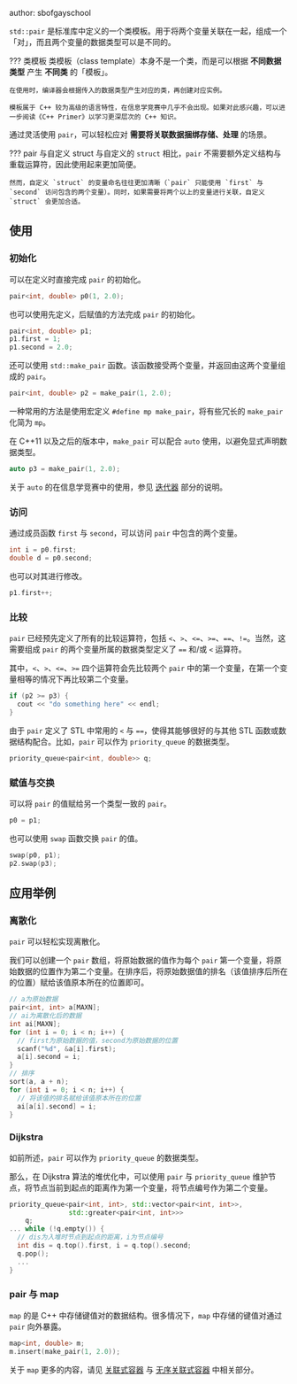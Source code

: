 author: sbofgayschool

`std::pair` 是标准库中定义的一个类模板。用于将两个变量关联在一起，组成一个「对」，而且两个变量的数据类型可以是不同的。

??? 类模板
    类模板（class template）本身不是一个类，而是可以根据 **不同数据类型** 产生 **不同类** 的「模板」。
    
    在使用时，编译器会根据传入的数据类型产生对应的类，再创建对应实例。
    
    模板属于 C++ 较为高级的语言特性，在信息学竞赛中几乎不会出现。如果对此感兴趣，可以进一步阅读《C++ Primer》以学习更深层次的 C++ 知识。

通过灵活使用 `pair`，可以轻松应对 **需要将关联数据捆绑存储、处理** 的场景。

??? pair 与自定义 struct
    与自定义的 `struct` 相比，`pair` 不需要额外定义结构与重载运算符，因此使用起来更加简便。
    
    然而，自定义 `struct` 的变量命名往往更加清晰（`pair` 只能使用 `first` 与 `second` 访问包含的两个变量）。同时，如果需要将两个以上的变量进行关联，自定义 `struct` 会更加合适。

## 使用

### 初始化

可以在定义时直接完成 `pair` 的初始化。

```cpp
pair<int, double> p0(1, 2.0);
```

也可以使用先定义，后赋值的方法完成 `pair` 的初始化。

```cpp
pair<int, double> p1;
p1.first = 1;
p1.second = 2.0;
```

还可以使用 `std::make_pair` 函数。该函数接受两个变量，并返回由这两个变量组成的 `pair`。

```cpp
pair<int, double> p2 = make_pair(1, 2.0);
```

一种常用的方法是使用宏定义 `#define mp make_pair`，将有些冗长的 `make_pair` 化简为 `mp`。

在 C++11 以及之后的版本中，`make_pair` 可以配合 `auto` 使用，以避免显式声明数据类型。

```cpp
auto p3 = make_pair(1, 2.0);
```

关于 `auto` 的在信息学竞赛中的使用，参见 [迭代器](./iterator.md) 部分的说明。

### 访问

通过成员函数 `first` 与 `second`，可以访问 `pair` 中包含的两个变量。

```cpp
int i = p0.first;
double d = p0.second;
```

也可以对其进行修改。

```cpp
p1.first++;
```

### 比较

`pair` 已经预先定义了所有的比较运算符，包括 `<`、`>`、`<=`、`>=`、`==`、`!=`。当然，这需要组成 `pair` 的两个变量所属的数据类型定义了 `==` 和/或 `<` 运算符。

其中，`<`、`>`、`<=`、`>=` 四个运算符会先比较两个 `pair` 中的第一个变量，在第一个变量相等的情况下再比较第二个变量。

```cpp
if (p2 >= p3) {
  cout << "do something here" << endl;
}
```

由于 `pair` 定义了 STL 中常用的 `<` 与 `==`，使得其能够很好的与其他 STL 函数或数据结构配合。比如，`pair` 可以作为 `priority_queue` 的数据类型。

```cpp
priority_queue<pair<int, double>> q;
```

### 赋值与交换

可以将 `pair` 的值赋给另一个类型一致的 `pair`。

```cpp
p0 = p1;
```

也可以使用 `swap` 函数交换 `pair` 的值。

```cpp
swap(p0, p1);
p2.swap(p3);
```

## 应用举例

### 离散化

`pair` 可以轻松实现离散化。

我们可以创建一个 `pair` 数组，将原始数据的值作为每个 `pair` 第一个变量，将原始数据的位置作为第二个变量。在排序后，将原始数据值的排名（该值排序后所在的位置）赋给该值原本所在的位置即可。

```cpp
// a为原始数据
pair<int, int> a[MAXN];
// ai为离散化后的数据
int ai[MAXN];
for (int i = 0; i < n; i++) {
  // first为原始数据的值，second为原始数据的位置
  scanf("%d", &a[i].first);
  a[i].second = i;
}
// 排序
sort(a, a + n);
for (int i = 0; i < n; i++) {
  // 将该值的排名赋给该值原本所在的位置
  ai[a[i].second] = i;
}
```

### Dijkstra

如前所述，`pair` 可以作为 `priority_queue` 的数据类型。

那么，在 Dijkstra 算法的堆优化中，可以使用 `pair` 与 `priority_queue` 维护节点，将节点当前到起点的距离作为第一个变量，将节点编号作为第二个变量。

```cpp
priority_queue<pair<int, int>, std::vector<pair<int, int>>,
               std::greater<pair<int, int>>>
    q;
... while (!q.empty()) {
  // dis为入堆时节点到起点的距离，i为节点编号
  int dis = q.top().first, i = q.top().second;
  q.pop();
  ...
}
```

### pair 与 map

`map` 的是 C++ 中存储键值对的数据结构。很多情况下，`map` 中存储的键值对通过 `pair` 向外暴露。

```cpp
map<int, double> m;
m.insert(make_pair(1, 2.0));
```

关于 `map` 更多的内容，请见 [关联式容器](./associative-container.md) 与 [无序关联式容器](./unordered-container.md) 中相关部分。
